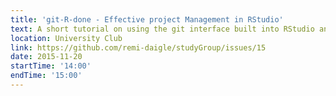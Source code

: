 ```yaml
---
title: 'git-R-done - Effective project Management in RStudio'
text: A short tutorial on using the git interface built into RStudio and a discussion about best practices in R project management
location: University Club
link: https://github.com/remi-daigle/studyGroup/issues/15
date: 2015-11-20
startTime: '14:00'
endTime: '15:00'
---
```


